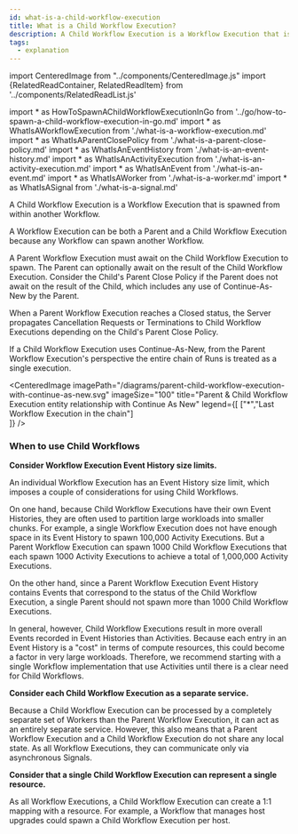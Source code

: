 ```yaml
---
id: what-is-a-child-workflow-execution
title: What is a Child Workflow Execution?
description: A Child Workflow Execution is a Workflow Execution that is spawned from within another Workflow.
tags:
  - explanation
---
```


import CenteredImage from "../components/CenteredImage.js"
import {RelatedReadContainer, RelatedReadItem} from '../components/RelatedReadList.js'

<!-- prettier-ignore -->
import * as HowToSpawnAChildWorkflowExecutionInGo from '../go/how-to-spawn-a-child-workflow-execution-in-go.md'
import * as WhatIsAWorkflowExecution from './what-is-a-workflow-execution.md'
import * as WhatIsAParentClosePolicy from './what-is-a-parent-close-policy.md'
import * as WhatIsAnEventHistory from './what-is-an-event-history.md'
import * as WhatIsAnActivityExecution from './what-is-an-activity-execution.md'
import * as WhatIsAnEvent from './what-is-an-event.md'
import * as WhatIsAWorker from './what-is-a-worker.md'
import * as WhatIsASignal from './what-is-a-signal.md'

A Child Workflow Execution is a <preview page={WhatIsAWorkflowExecution}>Workflow Execution</preview> that is spawned from within another Workflow.

A Workflow Execution can be both a Parent and a Child Workflow Execution because any Workflow can spawn another Workflow.

<CenteredImage
imagePath="/diagrams/parent-child-workflow-execution-relationship.svg"
imageSize="100"
title="Parent & Child Workflow Execution entity relationship"
/>

A Parent Workflow Execution must await on the Child Workflow Execution to spawn.
The Parent can optionally await on the result of the Child Workflow Execution.
Consider the Child's <preview page={WhatIsAParentClosePolicy}>Parent Close Policy</preview> if the Parent does not await on the result of the Child, which includes any use of Continue-As-New by the Parent.

When a Parent Workflow Execution reaches a Closed status, the Server propagates Cancellation Requests or Terminations to Child Workflow Executions depending on the Child's Parent Close Policy.

<CenteredImage
imagePath="/diagrams/parent-close-policy.svg"
imageSize="75"
title="Parent Close Policy entity relationship"
/>

If a Child Workflow Execution uses Continue-As-New, from the Parent Workflow Execution's perspective the entire chain of Runs is treated as a single execution.

<CenteredImage
imagePath="/diagrams/parent-child-workflow-execution-with-continue-as-new.svg"
imageSize="100"
title="Parent & Child Workflow Execution entity relationship with Continue As New"
legend={[
["*","Last Workflow Execution in the chain"]  
]}
/>

### When to use Child Workflows

**Consider Workflow Execution Event History size limits.**

An individual Workflow Execution has an <preview page={WhatIsAnEventHistory}>Event History</preview> size limit, which imposes a couple of considerations for using Child Workflows.

On one hand, because Child Workflow Executions have their own Event Histories, they are often used to partition large workloads into smaller chunks.
For example, a single Workflow Execution does not have enough space in its Event History to spawn 100,000 <preview page={WhatIsAnActivityExecution}>Activity Executions</preview>.
But a Parent Workflow Execution can spawn 1000 Child Workflow Executions that each spawn 1000 Activity Executions to achieve a total of 1,000,000 Activity Executions.

On the other hand, since a Parent Workflow Execution Event History contains <preview page={WhatIsAnEvent}>Events</preview> that correspond to the status of the Child Workflow Execution, a single Parent should not spawn more than 1000 Child Workflow Executions.

In general, however, Child Workflow Executions result in more overall Events recorded in Event Histories than Activities.
Because each entry in an Event History is a "cost" in terms of compute resources, this could become a factor in very large workloads.
Therefore, we recommend starting with a single Workflow implementation that use Activities until there is a clear need for Child Workflows.

**Consider each Child Workflow Execution as a separate service.**

Because a Child Workflow Execution can be processed by a completely separate set of <preview page={WhatIsAWorker}>Workers</preview> than the Parent Workflow Execution, it can act as an entirely separate service.
However, this also means that a Parent Workflow Execution and a Child Workflow Execution do not share any local state.
As all Workflow Executions, they can communicate only via asynchronous <preview page={WhatIsASignal}>Signals</preview>.

**Consider that a single Child Workflow Execution can represent a single resource.**

As all Workflow Executions, a Child Workflow Execution can create a 1:1 mapping with a resource.
For example, a Workflow that manages host upgrades could spawn a Child Workflow Execution per host.

<!-- TODO convert Java & PHP docs to "how to spawn Child Workflow Executions in *" content and add links here-->

<RelatedReadContainer>
  <RelatedReadItem page={HowToSpawnAChildWorkflowExecutionInGo} />
</RelatedReadContainer>
